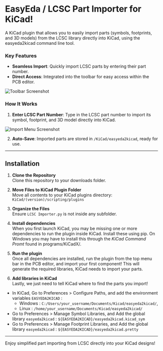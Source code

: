 # EasyEda / LCSC Part Importer for KiCad!

A KiCad plugin that allows you to easily import parts (symbols, footprints, and 3D models) from the LCSC library directly into KiCad, using the easyeda2kicad command line tool.

### Key Features
- **Seamless Import**: Quickly import LCSC parts by entering their part number.
- **Direct Access**: Integrated into the toolbar for easy access within the PCB editor.
  
![Toolbar Screenshot](https://github.com/user-attachments/assets/d925aedc-483a-429f-ae3e-cf4fea454317)

### How It Works
1. **Enter LCSC Part Number**: Type in the LCSC part number to import its symbol, footprint, and 3D model directly into KiCad.

![Import Menu Screenshot](https://github.com/user-attachments/assets/8438877e-8ba5-46f7-bc8d-0552915c4243)

2. **Auto-Save**: Imported parts are stored in `/KiCad/easyeda2kicad`, ready for use.

---

## Installation

1. **Clone the Repository**  
   Clone this repository to your downloads folder.

2. **Move Files to KiCad Plugin Folder**  
   Move all contents to your KiCad plugins directory:  
   `KiCad/(version)/scripting/plugins`

4. **Organize the Files**  
   Ensure `LCSC Importer.py` is not inside any subfolder.

5. **Install dependencies**  
   When you first launch KiCad, you may be missing one or more dependencies to run the plugin inside KiCad. Install these using pip.
   On Windows you may have to install this through the _KiCad Command Promt_ found in programs/KiCadX/.

6. **Run the plugin**  
   Once all dependencies are installed, run the plugin from the top menu bar in the PCB editor, and import your first component!
   This will generate the required libraries, KiCad needs to import your parts.

8. **Add libraries in KiCad**  
   Lastly, we just need to tell KiCad where to find the parts you import!

  - In KiCad, Go to Preferences > Configure Paths, and add the environment variables `EASYEDA2KICAD` :
    - Windows : `C:/Users/your_username/Documents/Kicad/easyeda2kicad/`,
    - Linux : `/home/your_username/Documents/Kicad/easyeda2kicad/`
  - Go to Preferences > Manage Symbol Libraries, and Add the global library `easyeda2kicad` : `${EASYEDA2KICAD}/easyeda2kicad.kicad_sym`
  - Go to Preferences > Manage Footprint Libraries, and Add the global library `easyeda2kicad` : `${EASYEDA2KICAD}/easyeda2kicad.pretty`

---

Enjoy simplified part importing from LCSC directly into your KiCad designs!
